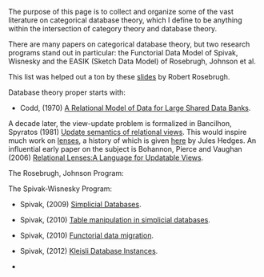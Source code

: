 <!-- ---
layout: page
title: categorical databases
permalink: /categorical_databases/
subtitle:
nav: true
nav_order: 4
--- -->

The purpose of this page is to collect and organize some of the vast literature on categorical database theory, which I define to be anything within the intersection of category theory and database theory. 

There are many papers on categorical database theory, but two research programs stand out in particular: the Functorial Data Model of Spivak, Wisnesky and the EASIK (Sketch Data Model) of Rosebrugh, Johnson et al.


This list was helped out a ton by these [slides](https://www.appliedcategorytheory.org/wp-content/uploads/2017/09/Rosebrugh-Implementing-database-design-and-manipulation-categorically.pdf) by Robert Rosebrugh.

Database theory proper starts with:
* Codd, (1970) [A Relational Model of Data for Large Shared Data Banks](https://www.seas.upenn.edu/~zives/03f/cis550/codd.pdf).

A decade later, the view-update problem is formalized in Bancilhon, Spyratos (1981) [Update semantics of relational views](https://dl.acm.org/doi/10.1145/319628.319634). This would inspire much work on [lenses](https://ncatlab.org/nlab/show/lens+%28in+computer+science%29), a history of which is given [here](https://julesh.com/2018/08/16/lenses-for-philosophers/) by Jules Hedges. An influential early paper on the subject is Bohannon, Pierce and Vaughan (2006) [Relational Lenses:A Language for Updatable Views](https://www.cis.upenn.edu/~bcpierce/papers/dblenses-pods.pdf).


The Rosebrugh, Johnson Program:



The Spivak-Wisnesky Program:

* Spivak, (2009) [Simplicial Databases](https://arxiv.org/abs/0904.2012).

* Spivak, (2010) [Table manipulation in simplicial databases](https://arxiv.org/abs/1003.2682).

* Spivak, (2010) [Functorial data migration](https://arxiv.org/abs/1009.1166).
  
* Spivak, (2012) [Kleisli Database Instances](https://arxiv.org/abs/1209.1011).

* 

  

